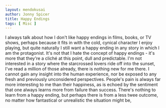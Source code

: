 ```yaml
---
layout: mendokusai
author: Jonny Spicer
title: Happy Endings
tags: [ Misc ]
---
```

I always talk about how I don't like happy endings in films, books, or TV shows, perhaps because it fits in with the cold, cynical character I enjoy playing, but quite naturally I still want a happy ending in any story in which I am the protagonist.
It's not that I hate the concept of happy endings - it's more that they're a cliché at this point, dull and predictable. I'm
not interested in a story where the starcrossed lovers ride off into the sunset, I've read a million of those already, there is 
nothing new for me there. I cannot gain any insight into the human experience, nor be exposed to any fresh and previously unconsidered perspectives. People's pain is always far more interesting to me than their happiness, as is echoed by the sentiment
that one always learns more from failure than success. There's nothing to learn from a happy ending, but perhaps there is from
a less twee outcome, no matter  how fantastical or unrealistic the situation might be,
